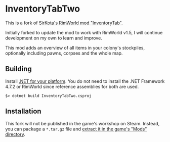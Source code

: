 # InventoryTabTwo

This is a fork of [SirKota's RimWorld mod "InventoryTab"](https://github.com/SirKota/InventoryTab).

Initially forked to update the mod to work with RimWorld v1.5, I will continue development on my own to learn and improve.

This mod adds an overview of all items in your colony's stockpiles, optionally including pawns, corpses and the whole map.

## Building

Install [.NET for your platform](https://dotnet.microsoft.com/en-us/download). You do not need to install the .NET Framework 4.7.2 or RimWorld since reference assemblies for both are used.

```
$> dotnet build InventoryTabTwo.csproj
```

## Installation

This fork will not be published in the game's workshop on Steam. Instead, you can package a `*.tar.gz` file and [extract it in the game's "Mods" directory](https://rimworld.fandom.com/wiki/Mods).

